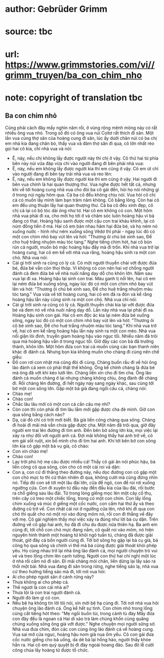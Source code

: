 # author: Gebrüder Grimm
# source: tbc
# url: https://www.grimmstories.com/vi//grimm_truyen/ba_con_chim_nho
# note: copyright of translation tbc

## Ba con chim nhỏ 

Cũng phải cách đây mấy nghìn năm rồi, ở vùng rộng mênh mông này có rất
nhiều ông vua nhỏ. Trong số đó có ông vua núi Coitơ rất thích đi săn.
Một lần vua cùng thợ săn của hoàng cung đi săn, lúc ấy dưới chân núi có
ba chị em nhà kia đang chăn bò, thấy vua và đám thợ săn đi qua, cô lớn
nhất réo gọi hai cô kia, chỉ nhà vua và nói:
- Ê, này, nếu chị không lấy được người này thì chị ở vậy.
Cô thứ hai từ phía bên này núi vừa đáp vừa chỉ vào người đang đi bên
phải nhà vua:
- Ê, này, nếu em không lấy được người kia thì em cũng ở vậy.
Cô em út chỉ vào người đang đi bên tay trái nhà vua và reo lên:
- Ê, này, nếu em không lấy được người kia thì em cũng ở vậy.
Hai người đi bên vua chính là hai quan thượng thư.
Vua nghe được hết tất cả, nhưng khi về tới hoàng cung nhà vua cho đòi ba
cô gái đến, hỏi họ nói những gì ở trong núi ngày hôm qua. Cả ba cô đều
không chịu nói. Vua hỏi cô chị cả có muốn lấy mình làm bạn trăm năm
không. Cô bằng lòng. Còn hai cô em đều ưng thuận lấy hai quan thượng
thư. Cả ba cô đều xinh đẹp, cô chị cả lại có bộ tóc dài óng như tơ.
Hai cô em không có con. Một hôm nhà vua phải đi xa, cho mời họ tới ở và
chăm sóc luôn hoàng hậu vì bà đang có thai. Hoàng hậu sanh được một cậu
con trai kháu khỉnh, lại có núm đồng tiền ở má. Hai cô em bàn nhau hãm
hại đứa bé, và họ ném nó xuống nước - hình như ném xuống sông Vêdơ thì
phải - ngay lúc đó có một con chim nhỏ bay vút lên và hót:
"Thương ôi chú bé xinh sao,
Để cho huệ trắng nhuộm màu tóc tang."
Nghe tiếng chim hót, hai cô bủn rủn cả người, muốn bỏ mặc hoàng hậu đấy
mà đi trốn.
Khi nhà vua trở lại hoàng cung, hai cô em kể với nhà vua rằng, hoàng hậu
sinh ra một con chó. Nhà vua nói:
- Cái gì trời sinh ra cũng có lý cả.
Có một người thuyền chài vớt được đứa bé, đứa bé vẫn còn thoi thóp. Vì
không có con nên hai vợ chồng người đánh cá đem đứa bé về nhà nuôi nấng
dạy dỗ cho khôn lớn.
Năm sau vua lại đi xa. Hoàng hậu lại sinh con trai. Máu ganh tị nổi lên,
hai cô em lại ném đứa bé xuống sông, ngay lúc đó có một con chim nhỏ bay
vút lên và hót:
"Thương ôi chú bé xinh sao,
Để cho huệ trắng nhuộm màu tóc tang."
Vua vừa về tới hoàng cung, hai cô em đã ra đón và kể rằng hoàng hậu lần
này cũng sinh ra một con chó. Nhà vua chỉ nói:
- Cái gì trời sinh ra cũng có lý cả.
Người thuyền chài kia lại vớt được đứa bé và đem nó về nhà nuôi nấng dạy
dỗ.
Lần này nhà vua lại phải đi xa. Hoàng hậu sinh con gái. Hai cô em độc ác
kia lại ném đứa bé xuống sông, ngay lúc đó có một con chim nhỏ bay vút
lên và hót:
"Thương ôi cô bé xinh sao,
Để cho huệ trắng nhuộm màu tóc tang."
Khi nhà vua trở về, hai cô em kể rằng hoàng hậu lần này sinh ra một con
mèo. Nhà vua nổi giận lôi đình, truyền giam hoàng hậu vào ngục tối.
Nhiều năm đã trôi qua mà hoàng hậu vẫn ở trong ngục tối.
Giờ đây các con bà đã trưởng thành, khôn lớn. Một hôm đứa con trai cả
muốn cùng các bạn thanh niên khác đi đánh cá. Nhưng bọn kia không muốn
cho chàng đi cùng nên chế giễu:
- Đồ con rơi con nhặt mà cũng đòi đi cùng.
Chàng buồn rầu đi về hỏi ông lão đánh cá xem có phải thật thế không. Ông
kể chính chàng là đứa bé mà ông đã vớt khi kéo lưới lên. Chàng liền xin
cho đi tìm cha. Ông lão đánh cá muốn chàng ở lại nhưng chàng không chịu,
ông đành để chàng đi.
Rồi chàng lên đường, đi hết ngày này sang ngày khác, sau cùng tới bờ một
con sông lớn. Gặp một bà già đang ngồi câu cá, chàng nói:
- Chào mẹ!
- Chào con!
- Chắc lâu lâu mới có một con cá cắn câu mẹ nhỉ?
- Còn con thì còn phải đi tìm lâu lắm mới gặp được cha đẻ mình. Giờ con
qua sông bằng cách nào?
- Dạ, cái đó chỉ có trời mới biết.
Bà già liền cõng chàng qua sông. Chàng đi hoài đi mãi mà vẫn chưa gặp
được cha.
Một năm đã trôi qua, giờ đây người em trai lên đường đi tìm anh. Đến bên
bờ sông lớn kia, mọi việc lại xảy ra như đối với người anh cả. Đợi mãi
không thấy hai anh trở về, cô em gái sốt ruột, xin bố mình cho đi tìm
hai anh. Khi tới bên bờ con sông lớn kia cô gặp một bà vụ già, cô chào:
- Con xin chào mẹ!
- Chào con!
- Lạy trời phù hộ mẹ câu được nhiều cá!
Thấy cô gái ăn nói phúc hậu, bà liền cõng cô qua sông, còn cho cô một
cái roi và dặn:
- Con ạ, con cứ đi thẳng theo đường này, nếu dọc đường con có gặp một
con chó mực to thì cứ thản nhiên đi qua, không cười mà cũng đừng nhìn
nó. Tiếp đó con sẽ tới một lâu đài lớn, cửa để ngỏ, con để roi rơi xuống
ngưỡng cửa. Con đi xuyên từ đầu này đến đầu kia của lâu đài, rồi bước ra
chỗ giếng sau lâu đài. Từ trong lòng giếng mọc lên một cây cổ thụ, trên
cây có treo một chiếc lồng, trong có một con chim. Con lấy lồng chim
xuống và múc ở giếng một cốc nước, con cầm hai thứ ấy và theo đường cũ
trở về. Con nhặt cái roi ở ngưỡng cửa lên, nhớ khi đi qua con chó thì
quất cho nó một roi vào đúng mõm nó, rồi con đi thẳng về đây với mẹ.
Cô gái nghiệm thấy mọi việc xảy ra đúng như lời bà cụ dặn. Trên đường về
cô gặp hai anh, họ đã đi chu du được nửa thiên hạ. Ba anh em cùng đi,
tới chỗ con chó mực đang nằm, cô quất roi vào mõm, nó hiện nguyên hình
thành một hoàng tử khôi ngô tuấn tú, chàng đã được giải thoát, giờ đây
cả bốn người cùng đi. Tới bờ sông họ gặp lại bà cụ già, bà cõng họ qua
sông và chính vì thế mà bà cũng được giải thoát khỏi phép yêu. Họ cùng
nhau trở lại nhà ông lão đánh cá, mọi người chuyện trò vui vẻ và treo
lồng chim lên cạnh tường.
Người con thứ hai chỉ nghỉ một lúc ở nhà rồi cầm nỏ đi săn. Đi mãi chàng
mỏi chân, liền dừng lại lấy sáo ra thổi một bài. Nhà vua đang đi săn
trong rừng, nghe tiếng sáo lạ, nhà vua cứ theo hướng tiếng sáo mà đi,
tới nơi vua hỏi:
- Ai cho phép ngươi săn ở cánh rừng này?
- Thưa không ai cho phép cả.
- Thế ngươi là con cái nhà ai?
- Thưa tôi là con trai người đánh cá.
- Người đó làm gì có con.
- Nếu bệ hạ không tin lời tôi nói, xin mời bệ hạ cùng đi.
Tới nơi nhà vua hỏi chuyện ông lão đánh cá. Ông kể hết sự tình. Con chim
nhỏ trong lồng cũng cất tiếng hót theo:
"Mẹ ngồi buồn tủi,
trong cảnh tù đày
Mấy đứa con đây
đều là ngoan cả
Hai dì xảo trá
làm chúng khốn cùng
quăng chúng xuống sông
ông già vớt được."
Nghe chuyện mọi người sững sờ. Nhà vua đưa chim, đón các con cùng ông
lão đánh cá về hoàng cung. Vua sai mở cửa ngục, hoàng hậu nom già nua ốm
yếu. Cô con gái đưa cốc nước giếng cho bà uống, da dẻ bà lại hồng hào,
người thấy khỏe hẳn ra. Hai cô em quỷ quyệt bị đi đày ngoài hoang đảo.
Sau đó lễ cưới công chúa lấy hoàng tử được tổ chức.
